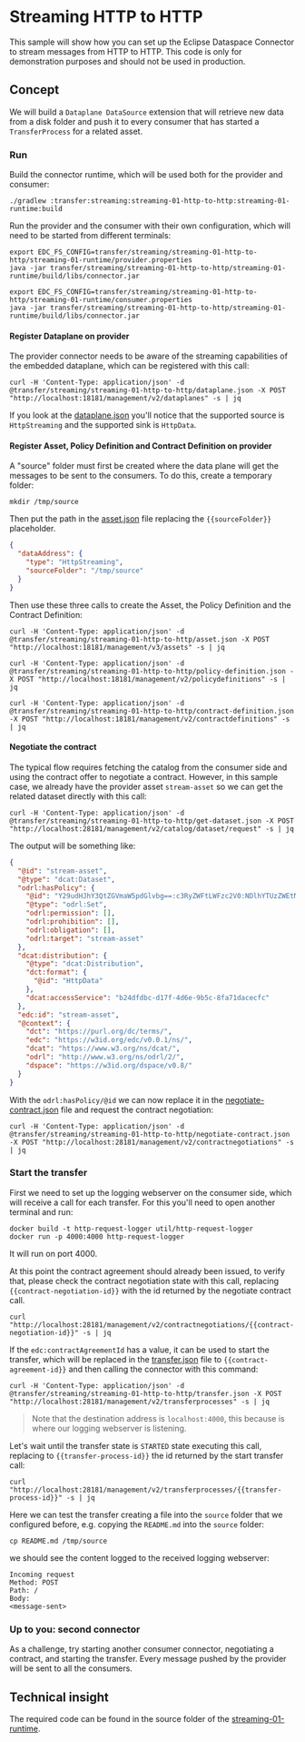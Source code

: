 # Streaming HTTP to HTTP

This sample will show how you can set up the Eclipse Dataspace Connector to stream messages from HTTP to HTTP.
This code is only for demonstration purposes and should not be used in production.

## Concept

We will build a `Dataplane DataSource` extension that will retrieve new data from a disk folder and push it
to every consumer that has started a `TransferProcess` for a related asset.

### Run

Build the connector runtime, which will be used both for the provider and consumer:

```shell
./gradlew :transfer:streaming:streaming-01-http-to-http:streaming-01-runtime:build
```

Run the provider and the consumer with their own configuration, which will need to be started from different terminals:

```shell
export EDC_FS_CONFIG=transfer/streaming/streaming-01-http-to-http/streaming-01-runtime/provider.properties
java -jar transfer/streaming/streaming-01-http-to-http/streaming-01-runtime/build/libs/connector.jar
```

```shell
export EDC_FS_CONFIG=transfer/streaming/streaming-01-http-to-http/streaming-01-runtime/consumer.properties
java -jar transfer/streaming/streaming-01-http-to-http/streaming-01-runtime/build/libs/connector.jar
```

#### Register Dataplane on provider

The provider connector needs to be aware of the streaming capabilities of the embedded dataplane, which can be
registered with this call:

```shell
curl -H 'Content-Type: application/json' -d @transfer/streaming/streaming-01-http-to-http/dataplane.json -X POST "http://localhost:18181/management/v2/dataplanes" -s | jq
```

If you look at the [dataplane.json](dataplane.json) you'll notice that the supported source is `HttpStreaming` and the
supported sink is `HttpData`.

#### Register Asset, Policy Definition and Contract Definition on provider

A "source" folder must first be created where the data plane will get the messages to be sent to the consumers. To do
this, create a temporary folder:

```shell
mkdir /tmp/source
```

Then put the path in the [asset.json](asset.json) file replacing the `{{sourceFolder}}` placeholder.

```json
{
  "dataAddress": {
    "type": "HttpStreaming",
    "sourceFolder": "/tmp/source"
  }
}
```

Then use these three calls to create the Asset, the Policy Definition and the Contract Definition:

```shell
curl -H 'Content-Type: application/json' -d @transfer/streaming/streaming-01-http-to-http/asset.json -X POST "http://localhost:18181/management/v3/assets" -s | jq
```

```shell
curl -H 'Content-Type: application/json' -d @transfer/streaming/streaming-01-http-to-http/policy-definition.json -X POST "http://localhost:18181/management/v2/policydefinitions" -s | jq
```

```shell
curl -H 'Content-Type: application/json' -d @transfer/streaming/streaming-01-http-to-http/contract-definition.json -X POST "http://localhost:18181/management/v2/contractdefinitions" -s | jq
```

#### Negotiate the contract

The typical flow requires fetching the catalog from the consumer side and using the contract offer to negotiate a
contract.
However, in this sample case, we already have the provider asset `stream-asset` so we can get the related dataset
directly with this call:

```shell
curl -H 'Content-Type: application/json' -d @transfer/streaming/streaming-01-http-to-http/get-dataset.json -X POST "http://localhost:28181/management/v2/catalog/dataset/request" -s | jq
```

The output will be something like:

```json
{
  "@id": "stream-asset",
  "@type": "dcat:Dataset",
  "odrl:hasPolicy": {
    "@id": "Y29udHJhY3QtZGVmaW5pdGlvbg==:c3RyZWFtLWFzc2V0:NDlhYTUzZWEtMDUzMS00ZDkyLTg4Y2YtMGRjMTc4MmQ1NjY4",
    "@type": "odrl:Set",
    "odrl:permission": [],
    "odrl:prohibition": [],
    "odrl:obligation": [],
    "odrl:target": "stream-asset"
  },
  "dcat:distribution": {
    "@type": "dcat:Distribution",
    "dct:format": {
      "@id": "HttpData"
    },
    "dcat:accessService": "b24dfdbc-d17f-4d6e-9b5c-8fa71dacecfc"
  },
  "edc:id": "stream-asset",
  "@context": {
    "dct": "https://purl.org/dc/terms/",
    "edc": "https://w3id.org/edc/v0.0.1/ns/",
    "dcat": "https://www.w3.org/ns/dcat/",
    "odrl": "http://www.w3.org/ns/odrl/2/",
    "dspace": "https://w3id.org/dspace/v0.8/"
  }
}
```

With the `odrl:hasPolicy/@id` we can now replace it in the [negotiate-contract.json](negotiate-contract.json) file
and request the contract negotiation:

```shell
curl -H 'Content-Type: application/json' -d @transfer/streaming/streaming-01-http-to-http/negotiate-contract.json -X POST "http://localhost:28181/management/v2/contractnegotiations" -s | jq
```

### Start the transfer

First we need to set up the logging webserver on the consumer side, which will receive a call for each transfer. For
this you'll need to open another terminal and run:

```shell
docker build -t http-request-logger util/http-request-logger
docker run -p 4000:4000 http-request-logger
```

It will run on port 4000.

At this point the contract agreement should already been issued, to verify that, please check the contract negotiation
state with this call, replacing `{{contract-negotiation-id}}` with the id returned by the negotiate contract call.

```shell
curl "http://localhost:28181/management/v2/contractnegotiations/{{contract-negotiation-id}}" -s | jq
```

If the `edc:contractAgreementId` has a value, it can be used to start the transfer, which will be replaced in
the [transfer.json](transfer.json) file to `{{contract-agreement-id}}` and then calling the connector with this command:

```shell
curl -H 'Content-Type: application/json' -d @transfer/streaming/streaming-01-http-to-http/transfer.json -X POST "http://localhost:28181/management/v2/transferprocesses" -s | jq
```

> Note that the destination address is `localhost:4000`, this because is where our logging webserver is listening.


Let's wait until the transfer state is `STARTED` state executing this call, replacing to `{{transfer-process-id}}` the
id returned by the start transfer call:

```shell
curl "http://localhost:28181/management/v2/transferprocesses/{{transfer-process-id}}" -s | jq
```

Here we can test the transfer creating a file into the `source` folder that we configured before, e.g. copying
the `README.md` into the `source` folder:

```shell
cp README.md /tmp/source
```

we should see the content logged to the received logging webserver:

```
Incoming request
Method: POST
Path: /
Body:
<message-sent>
```

### Up to you: second connector

As a challenge, try starting another consumer connector, negotiating a contract, and starting the transfer.
Every message pushed by the provider will be sent to all the consumers.

## Technical insight

The required code can be found in the source folder of
the [streaming-01-runtime](streaming-01-runtime/src/main/java/org/eclipse/edc/samples/transfer/streaming/http).
